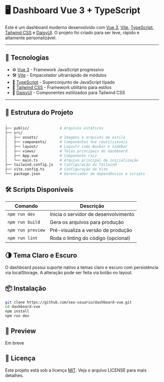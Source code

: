 # 🖥️ Dashboard Vue 3 + TypeScript

Este é um dashboard moderno desenvolvido com [Vue 3](https://vuejs.org/), [Vite](https://vitejs.dev/), [TypeScript](https://www.typescriptlang.org/), [Tailwind CSS](https://tailwindcss.com/) e [DaisyUI](https://daisyui.com/). O projeto foi criado para ser leve, rápido e altamente personalizável.

---

## 🚀 Tecnologias

- ⚙️ [Vue 3](https://vuejs.org/) - Framework JavaScript progressivo
- 🛠️ [Vite](https://vitejs.dev/) - Empacotador ultrarrápido de módulos
- 📘 [TypeScript](https://www.typescriptlang.org/) - Superconjunto de JavaScript tipado
- 💨 [Tailwind CSS](https://tailwindcss.com/) - Framework utilitário para estilos
- 🎨 [DaisyUI](https://daisyui.com/) - Componentes estilizados para Tailwind CSS

---

## 🧱 Estrutura do Projeto

```bash
.
├── public/              # Arquivos estáticos
├── src/
│   ├── assets/          # Imagens e arquivos de estilo
│   ├── components/      # Componentes Vue reutilizáveis
│   ├── layout/          # Layouts como Navbar e Sidebar
│   ├── views/           # Telas principais do dashboard
│   ├── App.vue          # Componente raiz
│   └── main.ts          # Arquivo principal de inicialização
├── tailwind.config.js   # Configuração do Tailwind
├── vite.config.ts       # Configuração do Vite
└── package.json         # Gerenciador de dependências e scripts
```

## 🛠️ Scripts Disponíveis

| Comando              | Descrição                        |
|----------------------|----------------------------------|
| `npm run dev`        | Inicia o servidor de desenvolvimento |
| `npm run build`      | Gera os arquivos para produção   |
| `npm run preview`    | Pré-visualiza a versão de produção |
| `npm run lint`       | Roda o linting do código (opcional) |

## 🌗 Tema Claro e Escuro
O dashboard possui suporte nativo a temas claro e escuro com persistência via localStorage. A alteração pode ser feita via botão no layout.

## 📦 Instalação

```bash
git clone https://github.com/seu-usuario/dashboard-vue.git
cd dashboard-vue
npm install
npm run dev
```
## 📸 Preview
Em breve

## 📄 Licença

Este projeto está sob a licença [MIT](LICENSE). Veja o arquivo LICENSE para mais detalhes.
